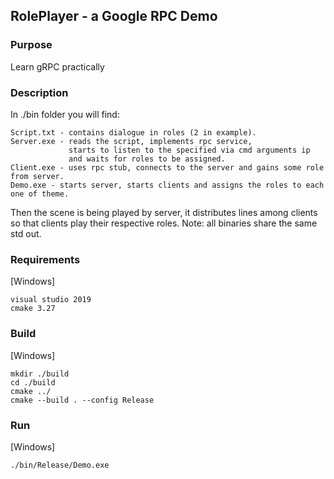 ## RolePlayer - a Google RPC Demo

### Purpose
Learn gRPC practically

### Description
In ./bin folder you will find:

    Script.txt - contains dialogue in roles (2 in example).
    Server.exe - reads the script, implements rpc service, 
                 starts to listen to the specified via cmd arguments ip
                 and waits for roles to be assigned.
    Client.exe - uses rpc stub, connects to the server and gains some role from server.
    Demo.exe - starts server, starts clients and assigns the roles to each one of theme.

Then the scene is being played by server, it distributes lines among clients so that
clients play their respective roles.
Note: all binaries share the same std out.
### Requirements
[Windows]

    visual studio 2019
    cmake 3.27
### Build
[Windows]

    mkdir ./build
    cd ./build
    cmake ../
    cmake --build . --config Release
### Run
[Windows]

    ./bin/Release/Demo.exe
